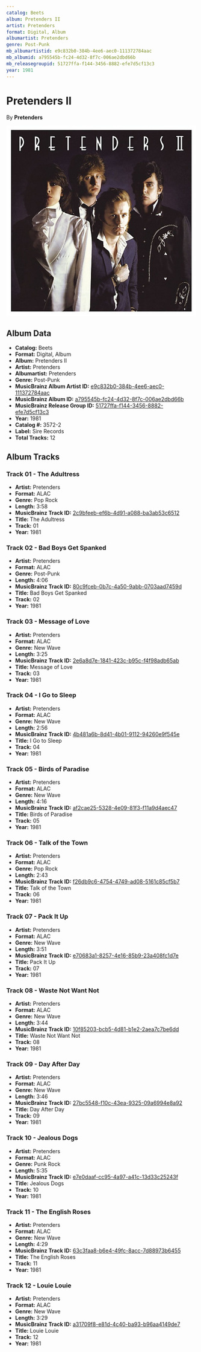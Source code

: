 ```yaml
---
catalog: Beets
album: Pretenders II
artist: Pretenders
format: Digital, Album
albumartist: Pretenders
genre: Post-Punk
mb_albumartistid: e9c832b0-384b-4ee6-aec0-111372784aac
mb_albumid: a795545b-fc24-4d32-8f7c-006ae2dbd66b
mb_releasegroupid: 51727ffa-f144-3456-8882-efe7d5cf13c3
year: 1981
---
```


# Pretenders II

By **Pretenders**

![](../../assets/beetscovers/Pretenders-Pretenders_II.jpg)

## Album Data

- **Catalog:** Beets
- **Format:** Digital, Album
- **Album:** Pretenders II
- **Artist:** Pretenders
- **Albumartist:** Pretenders
- **Genre:** Post-Punk
- **MusicBrainz Album Artist ID:** [e9c832b0-384b-4ee6-aec0-111372784aac](https://musicbrainz.org/artist/e9c832b0-384b-4ee6-aec0-111372784aac)
- **MusicBrainz Album ID:** [a795545b-fc24-4d32-8f7c-006ae2dbd66b](https://musicbrainz.org/release/a795545b-fc24-4d32-8f7c-006ae2dbd66b)
- **MusicBrainz Release Group ID:** [51727ffa-f144-3456-8882-efe7d5cf13c3](https://musicbrainz.org/release-group/51727ffa-f144-3456-8882-efe7d5cf13c3)
- **Year:** 1981
- **Catalog #:** 3572-2
- **Label:** Sire Records
- **Total Tracks:** 12

## Album Tracks

### Track 01 - The Adultress

- **Artist:** Pretenders
- **Format:** ALAC
- **Genre:** Pop Rock
- **Length:** 3:58
- **MusicBrainz Track ID:** [2c9bfeeb-ef6b-4d91-a088-ba3ab53c6512](https://musicbrainz.org/recording/2c9bfeeb-ef6b-4d91-a088-ba3ab53c6512)
- **Title:** The Adultress
- **Track:** 01
- **Year:** 1981

### Track 02 - Bad Boys Get Spanked

- **Artist:** Pretenders
- **Format:** ALAC
- **Genre:** Post-Punk
- **Length:** 4:06
- **MusicBrainz Track ID:** [80c9fceb-0b7c-4a50-9abb-0703aad7459d](https://musicbrainz.org/recording/80c9fceb-0b7c-4a50-9abb-0703aad7459d)
- **Title:** Bad Boys Get Spanked
- **Track:** 02
- **Year:** 1981

### Track 03 - Message of Love

- **Artist:** Pretenders
- **Format:** ALAC
- **Genre:** New Wave
- **Length:** 3:25
- **MusicBrainz Track ID:** [2e6a8d7e-1841-423c-b95c-f4f98adb65ab](https://musicbrainz.org/recording/2e6a8d7e-1841-423c-b95c-f4f98adb65ab)
- **Title:** Message of Love
- **Track:** 03
- **Year:** 1981

### Track 04 - I Go to Sleep

- **Artist:** Pretenders
- **Format:** ALAC
- **Genre:** New Wave
- **Length:** 2:56
- **MusicBrainz Track ID:** [4b481a6b-8d41-4b01-9112-94260e9f545e](https://musicbrainz.org/recording/4b481a6b-8d41-4b01-9112-94260e9f545e)
- **Title:** I Go to Sleep
- **Track:** 04
- **Year:** 1981

### Track 05 - Birds of Paradise

- **Artist:** Pretenders
- **Format:** ALAC
- **Genre:** New Wave
- **Length:** 4:16
- **MusicBrainz Track ID:** [af2cae25-5328-4e09-81f3-f11a9d4aec47](https://musicbrainz.org/recording/af2cae25-5328-4e09-81f3-f11a9d4aec47)
- **Title:** Birds of Paradise
- **Track:** 05
- **Year:** 1981

### Track 06 - Talk of the Town

- **Artist:** Pretenders
- **Format:** ALAC
- **Genre:** Pop Rock
- **Length:** 2:43
- **MusicBrainz Track ID:** [f26db9c6-4754-4749-ad08-5161c85cf5b7](https://musicbrainz.org/recording/f26db9c6-4754-4749-ad08-5161c85cf5b7)
- **Title:** Talk of the Town
- **Track:** 06
- **Year:** 1981

### Track 07 - Pack It Up

- **Artist:** Pretenders
- **Format:** ALAC
- **Genre:** New Wave
- **Length:** 3:51
- **MusicBrainz Track ID:** [e70683a1-8257-4e16-85b9-23a408fc1d7e](https://musicbrainz.org/recording/e70683a1-8257-4e16-85b9-23a408fc1d7e)
- **Title:** Pack It Up
- **Track:** 07
- **Year:** 1981

### Track 08 - Waste Not Want Not

- **Artist:** Pretenders
- **Format:** ALAC
- **Genre:** New Wave
- **Length:** 3:44
- **MusicBrainz Track ID:** [10f85203-bcb5-4d81-b1e2-2aea7c7be6dd](https://musicbrainz.org/recording/10f85203-bcb5-4d81-b1e2-2aea7c7be6dd)
- **Title:** Waste Not Want Not
- **Track:** 08
- **Year:** 1981

### Track 09 - Day After Day

- **Artist:** Pretenders
- **Format:** ALAC
- **Genre:** New Wave
- **Length:** 3:46
- **MusicBrainz Track ID:** [27bc5548-f10c-43ea-9325-09a6994e8a92](https://musicbrainz.org/recording/27bc5548-f10c-43ea-9325-09a6994e8a92)
- **Title:** Day After Day
- **Track:** 09
- **Year:** 1981

### Track 10 - Jealous Dogs

- **Artist:** Pretenders
- **Format:** ALAC
- **Genre:** Punk Rock
- **Length:** 5:35
- **MusicBrainz Track ID:** [e7e0daaf-cc95-4a97-a41c-13d33c25243f](https://musicbrainz.org/recording/e7e0daaf-cc95-4a97-a41c-13d33c25243f)
- **Title:** Jealous Dogs
- **Track:** 10
- **Year:** 1981

### Track 11 - The English Roses

- **Artist:** Pretenders
- **Format:** ALAC
- **Genre:** New Wave
- **Length:** 4:29
- **MusicBrainz Track ID:** [63c3faa8-b6e4-49fc-8acc-7d88973b6455](https://musicbrainz.org/recording/63c3faa8-b6e4-49fc-8acc-7d88973b6455)
- **Title:** The English Roses
- **Track:** 11
- **Year:** 1981

### Track 12 - Louie Louie

- **Artist:** Pretenders
- **Format:** ALAC
- **Genre:** New Wave
- **Length:** 3:29
- **MusicBrainz Track ID:** [a31709f8-e81d-4c40-ba93-b96aa4149de7](https://musicbrainz.org/recording/a31709f8-e81d-4c40-ba93-b96aa4149de7)
- **Title:** Louie Louie
- **Track:** 12
- **Year:** 1981

